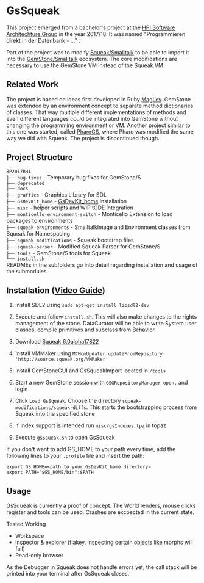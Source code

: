 # GsSqueak

This project emerged from a bachelor's project at the [HPI Software Architechture Group](https://github.com/hpi-swa-lab) in the year 2017/18. It was named "Programmieren direkt in der Datenbank - ..." .

Part of the project was to modify [Squeak/Smalltalk](https://squeak.org/) to be able to import it into the [GemStone/Smalltalk](https://gemtalksystems.com/products/gs64/) ecosystem. The core modifications are necessary to use the GemStone VM instead of the Squeak VM.

## Related Work

The project is based on ideas first developed in Ruby [MagLev](https://github.com/MagLev/maglev). GemStone was extended by an environment concept to separate method dictionaries of classes. That way multiple different implementations of methods and even different languages could be integrated into GemStone without changing the programming environment or VM.
Another project similar to this one was started, called [PharoGS](https://github.com/dalehenrich/PharoGs), where Pharo was modified the same way we did with Squeak. The project is discontinued though.

## Project Structure
`BP2017RH1`  
`├── bug-fixes` - Temporary bug fixes for GemStone/S  
`├── deprecated`  
`├── docs`  
`├── graffics` - Graphics Library for SDL  
`├── GsDevKit_home` - [GsDevKit_home](https://github.com/GsDevKit/GsDevKit_home) installation  
`├── misc` - helper scripts and WIP tODE integration  
`├── monticello-environment-switch` - Monticello Extension to load packages to environments  
`├── squeak-environments` - SmalltalkImage and Environment classes from Squeak for Namespacing  
`├── squeak-modifications` - Squeak bootstrap files  
`├── squeak-parser` - Modified Squeak Parser for GemStone/S  
`├── tools` - GemStone/S tools for Squeak  
`└── install.sh`  
READMEs in the subfolders go into detail regarding installation and usage of the submodules.

## Installation ([Video Guide](https://youtu.be/TLOmrb4Ty14))

1. Install SDL2 using `sudo apt-get install libsdl2-dev`

2. Execute and follow `install.sh`. This will also make changes to the rights management of the stone. DataCurator will be able to write System user classes, compile primitives and subclass from Behavior.

3. Download [Squeak 6.0alpha17822](http://files.squeak.org/6.0alpha/Squeak6.0alpha-17822-64bit/)

4. Install VMMaker using `MCMcmUpdater updateFromRepository: 'http://source.squeak.org/VMMaker'`

5. Install GemStoneGUI and GsSqueakImport located in `/tools`

6. Start a new GemStone session with `GSGRepositoryManager open.` and login

7. Click `Load GsSqueak`. Choose the directory `squeak-modifications/squeak-diffs`. This starts the bootstrapping process from Squeak into the specified stone

8. If Index support is intended run `misc/gsIndexes.tpz` in topaz

9. Execute `gsSqueak.sh` to open GsSqueak

If you don't want to add GS_HOME to your path every time, add the following lines to your `.profile` file and insert the path:

```
export GS_HOME=<path to your GsDevKit_home directory>
export PATH="$GS_HOME/bin":$PATH
```

## Usage

GsSqueak is currently a proof of concept. The World renders, mouse clicks register and tools can be used. Crashes are excpected in the current state.

Tested Working
  - Workspace
  - inspector & explorer (flakey, inspecting certain objects like morphs will fail)
  - Read-only browser
  
As the Debugger in Squeak does not handle errors yet, the call stack will be printed into your terminal after GsSqueak closes.
